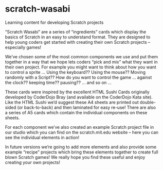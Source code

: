 # scratch-wasabi
Learning content for developing Scratch projects

“Scratch Wasabi” are a series of “ingredients” cards which display the basics of Scratch in an easy to understand format.  They are designed to help young coders get started with creating their own Scratch projects – especially games!

We’ve chosen some of the most common components we use and put them together in a way that we hope lets coders “pick and mix” what they want in their own project.  For example you might want to think about how you want to control a sprite … Using the keyboard??  Using the mouse??  Moving randomly with a Script?? How do you want to control the game … against the clock?? keeping time?? pausing?? … and so on …

These cards were inspired by the excellent HTML Sushi Cards originally developed by CoderDojo Bray (and available on the CoderDojo Kata site).  Like the HTML Sushi we’d suggest these A4 sheets are printed out double-sided (or back-to-back) and then laminated for easy re-use!  There are also a series of A5 cards which contain the individual components on these sheets.

For each component we’ve also created an example Scratch project file in our studio which you can find on the scratch.mit.edu website – here you can see the individual elements in action!

In future versions we’re going to add more elements and also provide some example “recipe” projects which bring these elements together to create full blown Scratch games!  We really hope you find these useful and enjoy creating your own projects!
